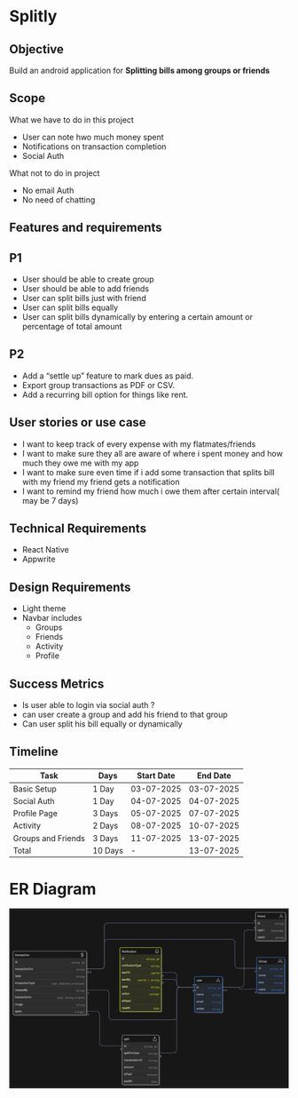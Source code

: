 # Splitly

## Objective

Build an android application for **Splitting bills among groups or friends**

## Scope

What we have to do in this project

- User can note hwo much money spent
- Notifications on transaction completion
- Social Auth

What not to do in project

- No email Auth
- No need of chatting

## Features and requirements

## P1

- User should be able to create group
- User should be able to add friends
- User can split bills just with friend
- User can split bills equally
- User can split bills dynamically by entering a certain amount or percentage of total amount

## P2

- Add a “settle up” feature to mark dues as paid.
- Export group transactions as PDF or CSV.
- Add a recurring bill option for things like rent.

## User stories or use case

- I want to keep track of every expense with my flatmates/friends
- I want to make sure they all are aware of where i spent money and how much they owe me with my app
- I want to make sure even time if i add some transaction that splits bill with my friend my friend gets a notification
- I want to remind my friend how much i owe them after certain interval( may be 7 days)

## Technical Requirements

- React Native
- Appwrite

## Design Requirements

- Light theme
- Navbar includes
  - Groups
  - Friends
  - Activity
  - Profile

## Success Metrics

- Is user able to login via social auth ?
- can user create a group and add his friend to that group
- Can user split his bill equally or dynamically

## Timeline

| Task               | Days    | Start Date | End Date   |
| ------------------ | ------- | ---------- | ---------- |
| Basic Setup        | 1 Day   | 03-07-2025 | 03-07-2025 |
| Social Auth        | 1 Day   | 04-07-2025 | 04-07-2025 |
| Profile Page       | 3 Days  | 05-07-2025 | 07-07-2025 |
| Activity           | 2 Days  | 08-07-2025 | 10-07-2025 |
| Groups and Friends | 3 Days  | 11-07-2025 | 13-07-2025 |
| Total              | 10 Days | -          | 13-07-2025 |

# ER Diagram
![Er Diagram](./public/er-diagram.png)